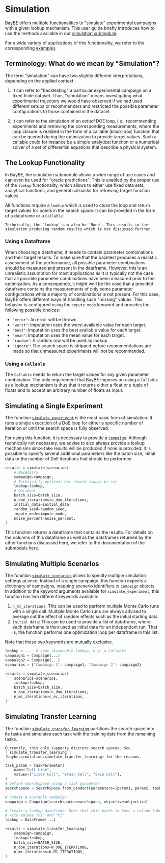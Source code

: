 # Simulation

BayBE offers multiple functionalities to "simulate" experimental campaigns with a given lookup mechanism. This user guide briefly introduces how to use the methods available in our [simulation submodule](baybe.simulation).

For a wide variety of applications of this functionality, we refer to the corresponding [examples](../../examples/Backtesting/Backtesting).

## Terminology: What do we mean by "Simulation"?

The term "simulation" can have two slightly different interpretations, depending on the applied context.

1. It can refer to "backtesting" a particular experimental campaign on a fixed finite dataset.
Thus, "simulation" means investigating what experimental trajectory we would have observed if we had used different setups or recommenders and restricted the possible parameter configurations to those contained in the dataset.

2. It can refer to the simulation of an *actual* DOE loop, i.e., recommending experiments and retrieving the corresponding measurements, where the loop closure is realized in the form of a callable (black-box) function that can be queried during the optimization to provide target values. Such a callable could for instance be a simple analytical function or a numerical solver of a set of differential equations that describe a physical system.

## The Lookup Functionality

In BayBE, the simulation submodule allows a wide range of use cases and can even be used for "oracle predictions".
This is enabled by the proper use of the `lookup` functionality, which allows to either use fixed data sets, analytical functions, and general callbacks for retrieving target function values. 

All functions require a `lookup` which is used to close the loop and return target values for points in the search space.
It can be provided in the form of a dataframe or a `Callable`.

```{note}
Technically, the `lookup` can also be `None`. This results in the simulation producing random results which is not discussed further.
```

### Using a Dataframe

When choosing a dataframe, it needs to contain parameter combinations and their target results.
To make sure that the backtest produces a realistic assessment of the performance, all possible parameter combinations should be measured and present in the dataframe.
However, this is an unrealistic assumption for most applications as it is typically not the case that all possible parameter combinations have been measured prior to the optimization.
As a consequence, it might well be the case that a provided dataframe contains the measurements of only some parameter configurations while a majority of combinations is not present.
For this case, BayBE offers different ways of handling such "missing" values. 
This behavior is configured using the `impute_mode` keyword and provides the following possible choices:
- ``"error"``: An error will be thrown.
- ``"worst"``: Imputation uses the worst available value for each target.
- ``"best"``: Imputation uses the best available value for each target.
- ``"mean"``: Imputation uses the mean value for each target.
- ``"random"``: A random row will be used as lookup.
- ``"ignore"``: The search space is stripped before recommendations are made so that unmeasured experiments will not be recommended.

### Using a `Callable`

The `Callable` needs to return the target values for any given parameter combination. The only requirement that BayBE imposes on using a `Callable` as a lookup mechanism is thus that it returns either a float or a tuple of floats and to accept an arbitrary number of floats as input.

## Simulating a Single Experiment

The function [`simulate_experiment`](baybe.simulation.simulate_experiment) is the most basic form of simulation.
It runs a single execution of a DoE loop for either a specific number of iteration or until the search space is fully observed.

For using this function, it is necessary to provide a [`campaign`](baybe.campaign.Campaign). Although technically not necessary, we advise to also always provide a lookup mechanisms since fake results will be produced if none is provided. It is possible to specify several additional parameters like the batch size, initial data or the number of DoE iterations that should be performed

~~~python
results = simulate_scenarios(
    # Necessary
    campaign=campaign,
    # Technically optional but should always be set
    lookup=lookup,
    # Optional
    batch_size=batch_size,
    n_doe_iterations=n_doe_iterations,
    initial_data=initial_data,
    random_seed=random_seed,
    impute_mode=impute_mode,
    noise_percent=noise_percent,
)
~~~

This function returns a dataframe that contains the results. For details on the columns of this dataframe as well as the dataframes returned by the other functions discussed here, we refer to the documentation of the submodule [here](baybe.simulation).

## Simulating Multiple Scenarios

The function [`simulate_scenarios`](baybe.simulation.simulate_scenarios) allows to specify multiple simulation settings at once.
Instead of a single campaign, this function expects a dictionary of campaigns, mapping scenario identifiers to `Campaign` objects.
In addition to the keyword arguments available for `simulate_experiment`, this function has two different keywords available:
1. `n_mc_iterations`: This can be used to perform multiple Monte Carlo runs with a single call. Multiple Monte Carlo runs are always advised to average out the effect of random effects such as the initial starting data.
2. `initial_data`: This can be used to provide a list of dataframe, where each dataframe is then used as initial data for an independent run. That is, the function performs one optimization loop per dataframe in this list.

Note that these two keywords are mutually exclusive.

~~~python
lookup = ...  # some reasonable lookup, e.g. a Callable
campaign1 = Campaign(...)
campaign2 = Campaign(...)
scenarios = {"Campaign 1": campaign1, "Campaign 2": campaign2}

results = simulate_scenarios(
    scenarios=scenarios,
    lookup=lookup,
    batch_size=batch_size,
    n_doe_iterations=n_doe_iterations,
    n_mc_iterations=n_mc_iterations,
)
~~~

## Simulating Transfer Learning

The function [`simulate_transfer_learning`](baybe.simulation.simulate_transfer_learning) partitions the search space into its tasks and simulates each task with the training data from the remaining tasks.

```{note}
Currently, this only supports discrete search spaces. See [`simulate_transfer_learning`](baybe.simulation.simulate_transfer_learning) for the reasons.
```

~~~python
task_param = TaskParameter(
    name="Cell Line",
    values=["Liver Cell", "Brain Cell", "Skin Cell"],
)
# Define searchspace using a task parameter
searchspace = SearchSpace.from_product(parameters=[param1, param2, task_param])

# Create a suitable campaign
campaign = Campaign(searchspace=searchspace, objective=objective)

# Create a lookup dataframe. Note that this needs to have a column labeled "Function"
# with values "F1" and "F2"
lookup = DataFrame(...)

results = simulate_transfer_learning(
    campaign=campaign,
    lookup=lookup,
    batch_size=BATCH_SIZE,
    n_doe_iterations=N_DOE_ITERATIONS,
    n_mc_iterations=N_MC_ITERATIONS,
)
~~~